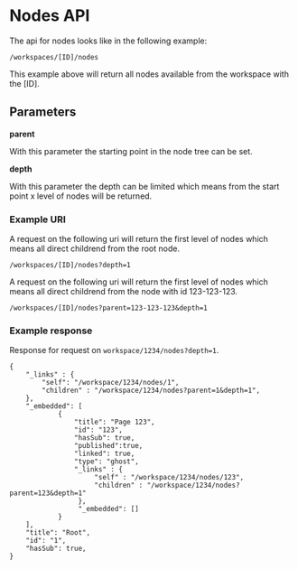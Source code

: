 # Nodes API

The api for nodes looks like in the following example:

```
/workspaces/[ID]/nodes
```

This example above will return all nodes available from the workspace with the [ID].

## Parameters

__parent__

With this parameter the starting point in the node tree can be set.

__depth__

With this parameter the depth can be limited which means from the start point x level of nodes will be returned.


### Example URI

A request on the following uri will return the first level of nodes which means all direct childrend from the root node.

```
/workspaces/[ID]/nodes?depth=1
```

A request on the following uri will return the first level of nodes which means all direct childrend from the node with id 123-123-123.

```
/workspaces/[ID]/nodes?parent=123-123-123&depth=1
```

### Example response

Response for request on `workspace/1234/nodes?depth=1`.

```
{
    "_links" : {
        "self": "/workspace/1234/nodes/1",
        "children" : "/workspace/1234/nodes?parent=1&depth=1",
    },
    "_embedded": [
            {
                "title": "Page 123",
                "id": "123",
                "hasSub": true,
                "published":true,
                "linked": true,
                "type": "ghost",
                "_links" : {
                     "self" : "/workspace/1234/nodes/123",
                     "children" : "/workspace/1234/nodes?parent=123&depth=1"
                 },
                 "_embedded": []
            }
    ],
    "title": "Root",
    "id": "1",
    "hasSub": true, 
}
```
